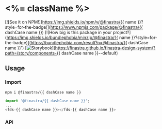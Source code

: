 # <%= className %>

[![See it on NPM!](https://img.shields.io/npm/v/@finastra/{{ name }}?style=for-the-badge)](https://www.npmjs.com/package/@finastra/{{ dashCase name }})
[![How big is this package in your project?](https://img.shields.io/bundlephobia/minzip/@finastra/{{ name }}?style=for-the-badge)](https://bundlephobia.com/result?p=@finastra/{{ dashCase name }}')
[![Storybook](https://shields.io/badge/-Play%20with%20this%20web%20component-2a0481?logo=storybook&style=for-the-badge)](https://finastra.github.io/finastra-design-system/?path=/story/components-{{ dashCase name }}--default)


## Usage

### Import

```
npm i @finastra/{{ dashCase name }}
```

```ts
import '@finastra/{{ dashCase name }}';
...
<fds-{{ dashCase name }}></fds-{{ dashCase name }}>
```

### API
<!-- DOC -->
<!-- /DOC -->